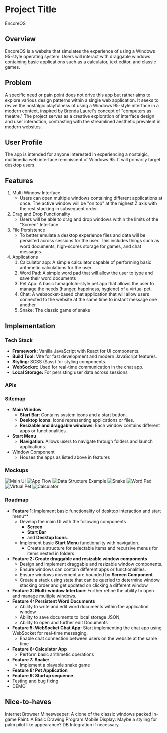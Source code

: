 # Project Title
EncoreOS


## Overview

EncoreOS is a website that simulates the experience of using a Windows 95-style operating system. Users will interact with draggable windows containing basic applications such as a calculator, text editor, and classic games.

## Problem

A specific need or pain point does not drive this app but rather aims to explore various design patterns within a single web application. It seeks to revive the nostalgic playfulness of using a Windows 95-style interface in a modern context, inspired by Brenda Laurel's concept of "computers as theatre." The project serves as a creative exploration of interface design and user interaction, contrasting with the streamlined aesthetic prevalent in modern websites.

## User Profile

The app is intended for anyone interested in experiencing a nostalgic, multimedia web interface reminiscent of Windows 95. It will primarily target desktop users.

## Features
1. Multi Window Interface
    - Users can open multiple windows containing different applications at once. The active window will be "on top" at the highest Z axis with the rest stacking in subsequent order.
2. Drag and Drop Functionality
    - Users will be able to drag and drop windows within the limits of the "Screen" Interface
3. File Persistence
    - To better emulate a desktop experience files and data will be persisted across sessions for the user. This includes things such as word documents, high-scores storage for games, and chat messages.
4. Applications
    1. Calculator app: A simple calculator capable of performing basic arithmetic calculations for the user
    2. Word Pad: A simple word pad that will allow the user to type and save their word documents
    3. Pet App: A basic tamagotchi-style pet app that allows the user to manage the needs (hunger, happiness, hygiene) of a virtual pet.
    4. Chat: A websocket-based chat application that will allow users connected to the website at the same time to instant message one another
    5. Snake: The classic game of snake
    

## Implementation

### Tech Stack
- **Framework:** Vanilla JavaScript with React for UI components.
- **Build Tool:** Vite for fast development and modern JavaScript features.
- **Styling:** SCSS (Sass) for styling components.
- **WebSocket:** Used for real-time communication in the chat app.
- **Local Storage:** For persisting user data across sessions

### APIs


### Sitemap

- **Main Window** 
	- **Start Bar**: Contains system icons and a start button.
	- **Desktop Icons**: Icons representing applications or files.
	- **Resizable and draggable windows**: Each window contains different apps or functionalities.
- **Start Menu**
	- **Navigation**: Allows users to navigate through folders and launch applications.
- Window Component
    - Houses the apps as listed above in features

### Mockups


![Main UI](EncoreOS-UI-Mockup.png)
![App Flow](EncoreOS-AppFLow.png)
![Data Structure Example](EncoreOS-DataStructure-Example.png)
![Snake](EncoreOS-Snake.png)
![Word Pad](EncoreOS-WordPad.png)
![Virtual Pet](EncoreOS-VirtualPet.png)
![Calculator](EncoreOS-Calculator.png)

### Roadmap

- **Feature 1**: Implement basic functionality of desktop interaction and start menu**
	- Develop the main UI with the following components
    	- **Screen**
    	- **Start Bar**
    	- and **Desktop Icons**.
	- Implement basic **Start Menu** functionality with navigation.
    	- Create a structure for selectable items and recursive menus for items nested in folders
- **Feature 2: Create draggable and resizable window components**
	- Design and implement draggable and resizable window components.
	- Ensure windows can contain different apps or functionalities.
	- Ensure windows movement are bounded by **Screen Component**
	- Create a stack using state that can be queried to determine window stacking order and get updated on clicking a different window
- **Feature 3: Multi-window Interface**: Further refine the ability to open and manage multiple windows.
- **Feature 4: Persistent Word Documents**
   	 - Ability to write and edit word documents within the application window
   	 - Ability to save documents to local storage JSON,
   	 - Ability to open and further edit Documents
- **Feature 5: WebSocket Chat App:** Start implementing the chat app using WebSocket for real-time messaging.
    - Enable chat connection between users on the website at the same time
- **Feature 6: Calculator App**
    - Perform basic arithmetic operations
- **Feature 7: Snake:**
    - Implement a playable snake game
- **Feature 8: Pet Application**
- **Feature 9: Startup sequence**
- Testing and bug fixing
- DEMO


## Nice-to-haves
Internet Browser
Minesweeper: A clone of the classic windows packed in-game
Paint: A Basic Drawing Program
Mobile Display: Maybe a styling for palm pilot like appearance?
DB Integration if necessary

